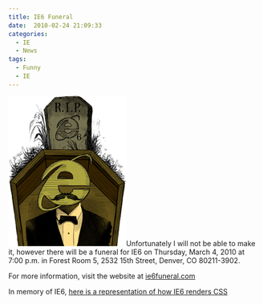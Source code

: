 ```yaml
---
title: IE6 Funeral
date:  2010-02-24 21:09:33
categories:
  - IE
  - News
tags:
  - Funny
  - IE
---
```


<img class="alignleft size-full wp-image-705" title="IE6 Funeral" src="/assets/images/posts/2010/02/ie6funeral.png" alt="" width="235" height="300" />Unfortunately I will not be able to make it, however there will be a funeral for IE6 on Thursday, March 4, 2010 at 7:00 p.m. in Forest Room 5, 2532 15th Street, Denver, CO 80211-3902.

For more information, visit the website at <a href="http://ie6funeral.com/" target="_blank">ie6funeral.com</a>

In memory of IE6, <a title="IE6 CSS" rel="lightbox" href="/assets/images/2010/02/ie6_css.jpg">here is a representation of how IE6 renders CSS</a>
